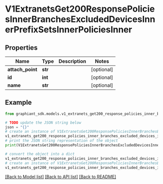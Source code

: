 # V1ExtranetsGet200ResponsePoliciesInnerBranchesExcludedDevicesInnerPrefixSetsInnerPoliciesInner


## Properties

Name | Type | Description | Notes
------------ | ------------- | ------------- | -------------
**attach_point** | **str** |  | [optional] 
**id** | **int** |  | [optional] 
**name** | **str** |  | [optional] 

## Example

```python
from graphiant_sdk.models.v1_extranets_get200_response_policies_inner_branches_excluded_devices_inner_prefix_sets_inner_policies_inner import V1ExtranetsGet200ResponsePoliciesInnerBranchesExcludedDevicesInnerPrefixSetsInnerPoliciesInner

# TODO update the JSON string below
json = "{}"
# create an instance of V1ExtranetsGet200ResponsePoliciesInnerBranchesExcludedDevicesInnerPrefixSetsInnerPoliciesInner from a JSON string
v1_extranets_get200_response_policies_inner_branches_excluded_devices_inner_prefix_sets_inner_policies_inner_instance = V1ExtranetsGet200ResponsePoliciesInnerBranchesExcludedDevicesInnerPrefixSetsInnerPoliciesInner.from_json(json)
# print the JSON string representation of the object
print(V1ExtranetsGet200ResponsePoliciesInnerBranchesExcludedDevicesInnerPrefixSetsInnerPoliciesInner.to_json())

# convert the object into a dict
v1_extranets_get200_response_policies_inner_branches_excluded_devices_inner_prefix_sets_inner_policies_inner_dict = v1_extranets_get200_response_policies_inner_branches_excluded_devices_inner_prefix_sets_inner_policies_inner_instance.to_dict()
# create an instance of V1ExtranetsGet200ResponsePoliciesInnerBranchesExcludedDevicesInnerPrefixSetsInnerPoliciesInner from a dict
v1_extranets_get200_response_policies_inner_branches_excluded_devices_inner_prefix_sets_inner_policies_inner_from_dict = V1ExtranetsGet200ResponsePoliciesInnerBranchesExcludedDevicesInnerPrefixSetsInnerPoliciesInner.from_dict(v1_extranets_get200_response_policies_inner_branches_excluded_devices_inner_prefix_sets_inner_policies_inner_dict)
```
[[Back to Model list]](../README.md#documentation-for-models) [[Back to API list]](../README.md#documentation-for-api-endpoints) [[Back to README]](../README.md)


